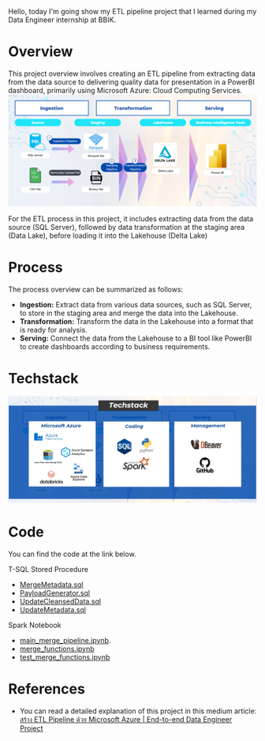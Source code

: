 Hello, today I'm going show my ETL pipeline project that I learned during my Data Engineer internship at BBIK.

# Overview
This project overview involves creating an ETL pipeline from extracting data from the data source to delivering quality data for presentation in a PowerBI dashboard, primarily using Microsoft Azure: Cloud Computing Services.
![Alt text](pictures/overview_de_project.png)

For the ETL process in this project, it includes extracting data from the data source (SQL Server), followed by data transformation at the staging area (Data Lake), before loading it into the Lakehouse (Delta Lake)


# Process
The process overview can be summarized as follows:

- **Ingestion:** Extract data from various data sources, such as SQL Server, to store in the staging area and merge the data into the Lakehouse.
- **Transformation:** Transform the data in the Lakehouse into a format that is ready for analysis.
- **Serving:** Connect the data from the Lakehouse to a BI tool like PowerBI to create dashboards according to business requirements.

# Techstack

![Alt text](pictures/techstack_de_project.jpg)
# Code
You can find the code at the link below.

T-SQL Stored Procedure
- [MergeMetadata.sql](https://github.com/Nippypipo/Azure_ETL_Data_engineer_Project/blob/main/sql_stored_procedures/MergeMetadata.sql)
- [PayloadGenerator.sql](https://github.com/Nippypipo/Azure_ETL_Data_engineer_Project/blob/main/sql_stored_procedures/PayloadGenerator.sql)
- [UpdateCleansedData.sql](https://github.com/Nippypipo/Azure_ETL_Data_engineer_Project/blob/main/sql_stored_procedures/UpdateCleansedData.sql)
- [UpdateMetadata.sql](https://github.com/Nippypipo/Azure_ETL_Data_engineer_Project/blob/main/sql_stored_procedures/UpdateMetadata.sql)

Spark Notebook
- [main_merge_pipeline.ipynb](https://github.com/Nippypipo/Azure_ETL_Data_engineer_Project/blob/main/spark_notebook/main_merge_pipeline.ipynb).
- [merge_functions.ipynb
](https://github.com/Nippypipo/Azure_ETL_Data_engineer_Project/blob/main/spark_notebook/merge_functions.ipynb)
- [test_merge_functions.ipynb](https://github.com/Nippypipo/Azure_ETL_Data_engineer_Project/blob/main/spark_notebook/test_merge_functions.ipynb)

# References
- You can read a detailed explanation of this project in this medium article: [สร้าง ETL Pipeline ด้วย Microsoft Azure | End-to-end Data Engineer Project](https://medium.com/@nipunaungkawichai_54820/%E0%B8%AA%E0%B8%A3%E0%B9%89%E0%B8%B2%E0%B8%87-etl-pipeline-%E0%B8%94%E0%B9%89%E0%B8%A7%E0%B8%A2-microsoft-azure-end-to-end-data-engineer-project-554c3c90914c)
